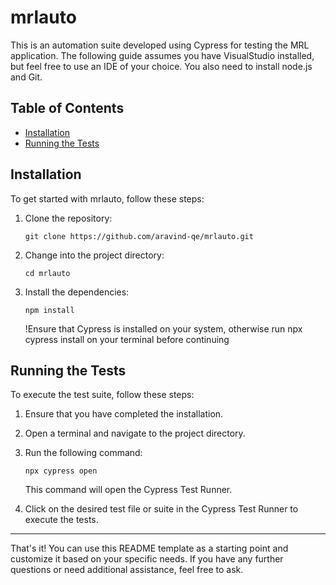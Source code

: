# mrlauto

This is an automation suite developed using Cypress for testing the MRL application. The following guide assumes you have VisualStudio installed, but feel free to use an IDE of your choice. 
You also need to install node.js and Git.


## Table of Contents

- [Installation](#installation)
- [Running the Tests](#running-the-tests)

## Installation

To get started with mrlauto, follow these steps:

1. Clone the repository:

   ```
   git clone https://github.com/aravind-qe/mrlauto.git
   ```

2. Change into the project directory:

   ```
   cd mrlauto
   ```

3. Install the dependencies:

   ```
   npm install
   ```
   !Ensure that Cypress is installed on your system, otherwise run npx cypress install on your terminal before continuing

## Running the Tests

To execute the test suite, follow these steps:

1. Ensure that you have completed the installation.

2. Open a terminal and navigate to the project directory.

3. Run the following command:

   ```
   npx cypress open
   ```

   This command will open the Cypress Test Runner.

4. Click on the desired test file or suite in the Cypress Test Runner to execute the tests.

  



---

That's it! You can use this README template as a starting point and customize it based on your specific needs. If you have any further questions or need additional assistance, feel free to ask.
